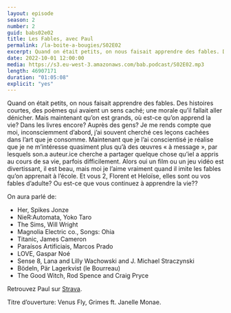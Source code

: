 ```yaml
---
layout: episode
season: 2
number: 2
guid: babs02e02
title: Les Fables, avec Paul
permalink: /la-boite-a-bougies/S02E02
excerpt: Quand on était petits, on nous faisait apprendre des fables. Des histoires courtes, des poèmes qui avaient un sens caché; une morale qu’il fallait aller dénicher. Mais maintenant qu’on est grands, où est-ce qu’on apprend la vie? Dans les livres encore? Auprès des gens?
date: 2022-10-01 12:00:00
media: https://s3.eu-west-3.amazonaws.com/bab.podcast/S02E02.mp3
length: 46907171
duration: "01:05:08"
explicit: "yes"
---
```


Quand on était petits, on nous faisait apprendre des fables. Des histoires courtes, des poèmes qui avaient un sens caché; une morale qu’il fallait aller dénicher. Mais maintenant qu’on est grands, où est-ce qu’on apprend la vie? Dans les livres encore? Auprès des gens? Je me rends compte que moi, inconsciemment d’abord, j’ai souvent cherché ces leçons cachées dans l’art que je consomme. Maintenant que je l’ai conscientisé je réalise que je ne m’intéresse quasiment plus qu’à des œuvres « à message », par lesquels son.a auteur.ice cherche a partager quelque chose qu’iel a appris au cours de sa vie, parfois difficilement. Alors oui un film ou un jeu vidéo est divertissant, il est beau, mais moi je l’aime vraiment quand il imite les fables qu’on apprenait à l’école.
Et vous 2, Florent et Heloïse, elles sont ou vos fables d’adulte? Ou est-ce que vous continuez à apprendre la vie??

On aura parlé de:

- Her, Spikes Jonze
- NieR:Automata, Yoko Taro
- The Sims, Will Wright
- Magnolia Electric co., Songs: Ohia
- Titanic, James Cameron
- Paraísos Artificiais, Marcos Prado
- LOVE, Gaspar Noé
- Sense 8, Lana and Lilly Wachowski and J. Michael Straczynski
- Bödeln, Pär Lagerkvist (le Bourreau)
- The Good Witch, Rod Spence and Craig Pryce

Retrouvez Paul sur [Strava](https://www.strava.com/athletes/94373568).

Titre d’ouverture: Venus Fly, Grimes ft. Janelle Monae.
